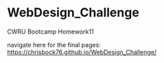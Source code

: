 # WebDesign_Challenge
CWRU Bootcamp Homework11


navigate here for the final pages:
https://chrisbock76.github.io/WebDesign_Challenge/
